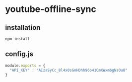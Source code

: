 # youtube-offline-sync

## installation

`npm install`

## config.js

``` javascript
module.exports = {
  "API_KEY" : "AIzaSyCc_8l4x0sGnHDhh96o41CmXWxmbgNsOu8"
}
```